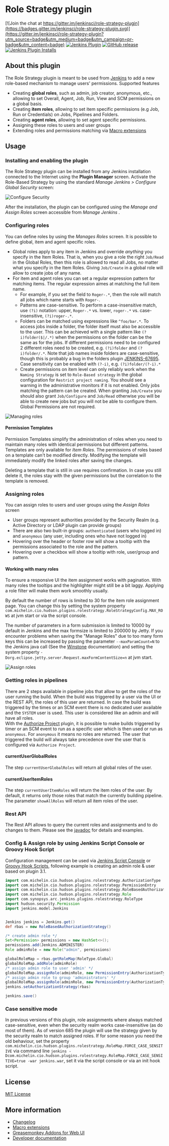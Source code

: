 Role Strategy plugin
====================

[![Join the chat at https://gitter.im/jenkinsci/role-strategy-plugin](https://badges.gitter.im/jenkinsci/role-strategy-plugin.svg)](https://gitter.im/jenkinsci/role-strategy-plugin?utm_source=badge&utm_medium=badge&utm_campaign=pr-badge&utm_content=badge)
[![Jenkins Plugin](https://img.shields.io/jenkins/plugin/v/role-strategy.svg)](https://plugins.jenkins.io/role-strategy)
[![GitHub release](https://img.shields.io/github/release/jenkinsci/role-strategy-plugin.svg?label=changelog)](https://github.com/jenkinsci/role-strategy-plugin/releases/latest)
[![Jenkins Plugin Installs](https://img.shields.io/jenkins/plugin/i/role-strategy.svg?color=blue)](https://plugins.jenkins.io/role-strategy)

## About this plugin

The Role Strategy plugin is meant to be used from [Jenkins](https://jenkins.io) to add a new role-based mechanism to manage users' permissions. 
Supported features

* Creating **global roles**, such as admin, job creator, anonymous, etc., allowing to set Overall, Agent, Job, Run, View and SCM permissions on a global basis.
* Creating **item roles**, allowing to set item specific permissions (e.g Job, Run or Credentials) on Jobs, Pipelines and Folders.
* Creating **agent roles**, allowing to set agent specific permissions.
* Assigning these roles to users and user groups
* Extending roles and permissions matching via [Macro extensions](./docs/MACROS.md)

## Usage

### Installing and enabling the plugin

The Role Strategy plugin can be installed from any Jenkins installation connected to the Internet using the **Plugin Manager** screen.
Activate the Role-Based Strategy by using the standard _Manage Jenkins > Configure Global Security_ screen:

![Configure Security](/docs/images/configureSecurity.png)

After the installation, the plugin can be configured using the _Manage and Assign Roles_ screen accessible from _Manage Jenkins_ .

### Configuring roles

You can define roles by using the _Manages Roles_ screen. It is possible to define global, item and agent specific roles.

* Global roles apply to any item in Jenkins and override *anything* you specify in the Item Roles. That is, when you give a role the
  right `Job/Read` in the Global Roles, then this role is allowed to read all Jobs, no matter what you specify in the Item Roles.
  Giving `Job/Create` in a global role will allow to create jobs of any name.
* For item and agent roles you can set a regular expression pattern for matching items. The regular expression aimes at matching the full item name.
  * For example, if you set the field to `Roger-.*`, then the role will match all jobs which name starts with `Roger-`. 
  * Patterns are case-sensitive. To perform a case-insensitive match, use `(?i)` notation: upper, `Roger-.*` vs. lower, `roger-.*` 
    vs. case-insensitive, `(?i)roger-.*`. 
  * Folders can be matched using expressions like `^foo/bar.*`. To access jobs inside a folder, the folder itself must also be accessible to the
    user. This can be achieved with a single pattern like `(?i)folder($|/.*)` when the permissions on the folder can be the same as for the jobs.
    If different permissions need to be configured 2 different roles need to be created, e.g. `(?i)folder` and `(?i)folder/.*`. Note that job names
    inside folders are case-sensitive, though this is probably a bug in the folders plugin [JENKINS-67695](https://issues.jenkins.io/browse/JENKINS-67695).
    Case sensitivity can be enabled with `(?-i)`, e.g. `(?i)folder/(?-i).*`
  * Create permissions on item level can only reliably work when the `Naming Strategy` is set to `Role-Based strategy` in the global configuration
    for `Restrict project naming`. You should see a warning in the administrative monitors if it is not enabled.
    Only jobs matching the pattern can be created. When granting `Job/Create` you should also grant `Job/Configure` and `Job/Read` otherwise you will
    be able to create new jobs but you will not be able to configure them. Global Permissions are not required.


![Managing roles](/docs/images/manageRoles.png)

#### Permission Templates
Permission Templates simplify the administration of roles when you need to maintain many roles with identical permissions but different patterns.
Templates are only available for _Item Roles_. The permissions of roles based on a template can't be modified directly. Modifying the template will
immediately modify the linked roles after saving the changes.

Deleting a template that is still in use requires confirmation. In case you still delete it, the roles stay with the given permissions but the
correlation to the template is removed.

### Assigning roles

You can assign roles to users and user groups using the _Assign Roles_ screen

* User groups represent authorities provided by the Security Realm (e.g. Active Directory or LDAP plugin can provide groups)
* There are also two built-in groups: `authenticated` (users who logged in) and `anonymous` (any user, including ones who have not logged in)
* Hovering over the header or footer row will show a tooltip with the permissions associated to the role and the pattern.
* Hovering over a checkbox will show a tooltip with role, user/group and pattern.

#### Working with many roles
To ensure a responsive UI the item assignment works with pagination. With many roles the tooltips and the highlighter might still be a bit laggy.
Applying a role filter will make them work smoothly usually.

By default the number of rows is limited to 30 for the item role assignment page. You can change this by setting the system property
`com.michelin.cio.hudson.plugins.rolestrategy.RoleStrategyConfig.MAX_ROWS` at jvm start or via the script console.

The number of parameters in a form submission is limited to 10000 by default in Jenkins and the max formsize is limited to 200000 by Jetty.
If you encounter problems when saving the "Manage Roles" due to too many form keys this can be increased by passing the parameter `--maxParamCount=N` 
to the Jenkins java call (See the [Winstone](https://github.com/jenkinsci/winstone) documentation) and setting the system
property `-Dorg.eclipse.jetty.server.Request.maxFormContentSize=n` at jvm start.

![Assign roles](/docs/images/assignRoles.png)

### Getting roles in pipelines
There are 2 steps available in pipeline jobs that allow to get the roles of the user running the build.
When the build was triggered by a user via the UI or the REST API, the roles of this user are returned. In case the build was triggered
by the times or an SCM event there is no dedicated user available and the `SYSTEM` user is used. This user is considered like an admin and will have all roles.<br/>
With the [Authorize Project](https://plugins.jenkins.io/authorize-project/) plugin, it is possible to make builds triggered by timer or an SCM event
to run as a specific user which is then used or run as `anonymous`. For `anonymous` it means no roles are returned. The user that triggered the build will always take 
precedence over the user that is configured via `Authorize Project`.

#### currentUserGlobalRoles
The step `currentUserGlobalRoles` will return all global roles of the user.

#### currentUserItemRoles
The step `currentUserItemRoles` will return the item roles of the user. By default, it returns only those roles that
match the currently building pipeline. The parameter `showAllRoles` will return all item roles of the user.

### Rest API

The Rest API allows to query the current roles and assignments and to do changes to them.
Please see the [javadoc](https://javadoc.jenkins.io/plugin/role-strategy/com/michelin/cio/hudson/plugins/rolestrategy/RoleBasedAuthorizationStrategy.html) for details and examples.

### Config & Assign role by using Jenkins Script Console or Groovy Hook Script
Configuration management can be used via [Jenkins Script Console](https://www.jenkins.io/doc/book/managing/script-console/) or 
[Groovy Hook Scripts](https://www.jenkins.io/doc/book/managing/groovy-hook-scripts/), following example is creating an admin role & user based on plugin 3.1. 

```groovy
import com.michelin.cio.hudson.plugins.rolestrategy.AuthorizationType
import com.michelin.cio.hudson.plugins.rolestrategy.PermissionEntry
import com.michelin.cio.hudson.plugins.rolestrategy.RoleBasedAuthorizationStrategy
import com.michelin.cio.hudson.plugins.rolestrategy.Role
import com.synopsys.arc.jenkins.plugins.rolestrategy.RoleType
import hudson.security.Permission
import jenkins.model.Jenkins


Jenkins jenkins = Jenkins.get()
def rbas = new RoleBasedAuthorizationStrategy()

/* create admin role */
Set<Permission> permissions = new HashSet<>();
permissions.add(Jenkins.ADMINISTER)
Role adminRole = new Role("admin", permissions)

globalRoleMap = rbas.getRoleMap(RoleType.Global)
globalRoleMap.addRole(adminRole)
/* assign admin role to user 'admin' */
globalRoleMap.assignRole(adminRole, new PermissionEntry(AuthorizationType.USER, 'admin'))
/* assign admin role to group 'administrators' */
globalRoleMap.assignRole(adminRole, new PermissionEntry(AuthorizationType.GROUP, 'administrators'))
jenkins.setAuthorizationStrategy(rbas)

jenkins.save()
```

### Case sensitive mode
In previous versions of this plugin, role assignments where always matched case-sensitive, even when the security realm 
works case-insensitive (as do most of them). As of version 685 the plugin will use the strategy given by the security realm 
to match assigned roles. If for some reason you need the old behaviour, set the property `com.michelin.cio.hudson.plugins.rolestrategy.RoleMap.FORCE_CASE_SENSITIVE`
via command line `jenkins -Dcom.michelin.cio.hudson.plugins.rolestrategy.RoleMap.FORCE_CASE_SENSITIVE=true -war jenkins.war`, set it via the script console or via 
an init hook script.



## License

[MIT License](./LICENSE.md)

## More information

* [Changelog](https://github.com/jenkinsci/role-strategy-plugin/releases)
* [Macro extensions](./docs/MACROS.md)
* [Greasemonkey Addons for Web UI](./docs/USERSCRIPTS.md)
* [Developer documentation](./docs/DEVELOPER.md)
